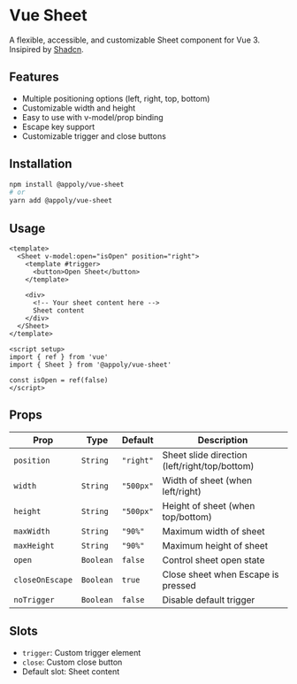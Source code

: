 # Vue Sheet

A flexible, accessible, and customizable Sheet component for Vue 3. Insipired by [Shadcn](https://ui.shadcn.com/).

## Features

- Multiple positioning options (left, right, top, bottom)
- Customizable width and height
- Easy to use with v-model/prop binding
- Escape key support
- Customizable trigger and close buttons

## Installation

```bash
npm install @appoly/vue-sheet
# or
yarn add @appoly/vue-sheet
```

## Usage

```vue
<template>
  <Sheet v-model:open="isOpen" position="right">
    <template #trigger>
      <button>Open Sheet</button>
    </template>
    
    <div>
      <!-- Your sheet content here -->
      Sheet content
    </div>
  </Sheet>
</template>

<script setup>
import { ref } from 'vue'
import { Sheet } from '@appoly/vue-sheet'

const isOpen = ref(false)
</script>
```

## Props

| Prop | Type | Default | Description |
|------|------|---------|-------------|
| `position` | `String` | `"right"` | Sheet slide direction (left/right/top/bottom) |
| `width` | `String` | `"500px"` | Width of sheet (when left/right) |
| `height` | `String` | `"500px"` | Height of sheet (when top/bottom) |
| `maxWidth` | `String` | `"90%"` | Maximum width of sheet |
| `maxHeight` | `String` | `"90%"` | Maximum height of sheet |
| `open` | `Boolean` | `false` | Control sheet open state |
| `closeOnEscape` | `Boolean` | `true` | Close sheet when Escape is pressed |
| `noTrigger` | `Boolean` | `false` | Disable default trigger |

## Slots

- `trigger`: Custom trigger element
- `close`: Custom close button
- Default slot: Sheet content
